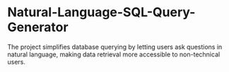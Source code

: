 # Natural-Language-SQL-Query-Generator
The project simplifies database querying by letting users ask questions in natural language, making data retrieval more accessible to non-technical users.
